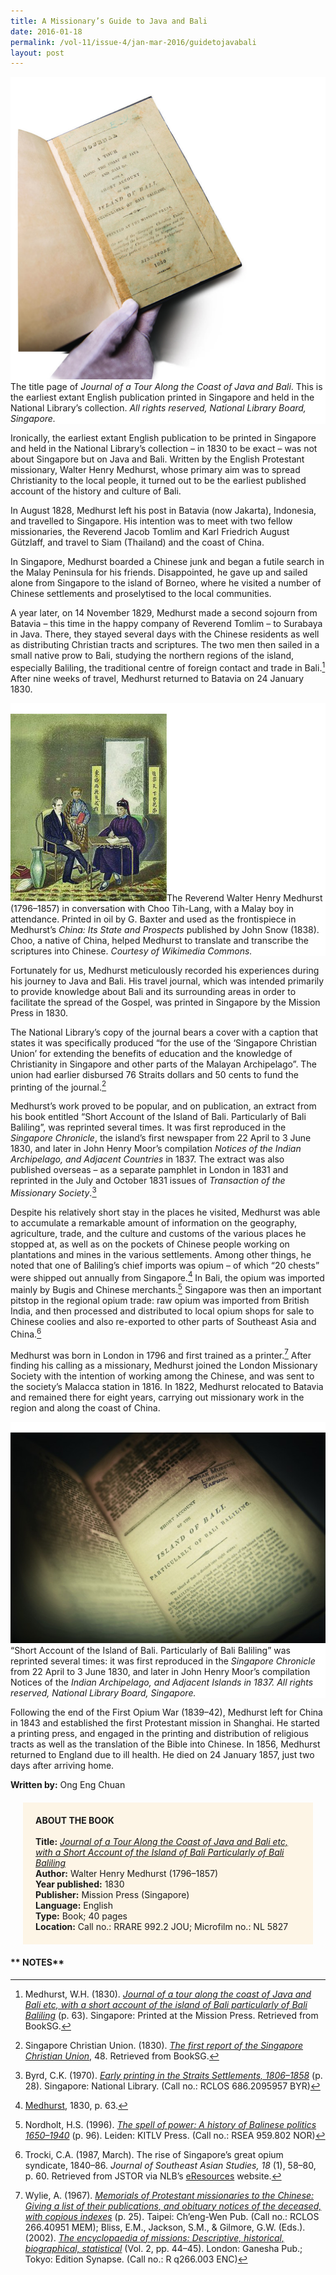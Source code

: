 ```yaml
---
title: A Missionary’s Guide to Java and Bali
date: 2016-01-18
permalink: /vol-11/issue-4/jan-mar-2016/guidetojavabali
layout: post
---
```

<div style="background-color: white;"><br><img src="/images/vol-11-issue-4/guide-to-java-and-bali/01_javaandbali.jpg">The title page of <i>Journal of a Tour Along the Coast of Java and Bali</i>. This is the earliest extant English publication printed in Singapore and held in the National Library’s collection. <i>All rights reserved, National Library Board, Singapore.</i></div>

Ironically, the earliest extant English publication to be printed in Singapore and held in the National Library’s collection – in 1830 to be exact – was not about Singapore but on Java and Bali. Written by the English Protestant missionary, Walter Henry Medhurst, whose primary aim was to spread Christianity to the local people, it turned out to be the earliest published account of the history and culture of Bali.

In August 1828, Medhurst left his post in Batavia (now Jakarta), Indonesia, and travelled to Singapore. His intention was to meet with two fellow missionaries, the Reverend Jacob Tomlim and Karl Friedrich August Gützlaff, and travel to Siam (Thailand) and the coast of China.

In Singapore, Medhurst boarded a Chinese junk and began a futile search in the Malay Peninsula for his friends. Disappointed, he gave up and sailed alone from Singapore to the island of Borneo, where he visited a number of Chinese settlements and proselytised to the local communities.

A year later, on 14 November 1829, Medhurst made a second sojourn from Batavia – this time in the happy company of Reverend Tomlim – to Surabaya in Java. There, they stayed several days with the Chinese residents as well as distributing Christian tracts and scriptures. The two men then sailed in a small native prow to Bali, studying the northern regions of the island, especially Baliling, the traditional centre of foreign contact and trade in Bali.[^1] After nine weeks of travel, Medhurst returned to Batavia on 24 January 1830.

<div style="background-color: white;"><br><img src="/images/vol-11-issue-4/guide-to-java-and-bali/02_javaandbali.jpg">The Reverend Walter Henry Medhurst (1796–1857) in conversation with Choo Tih-Lang, with a Malay boy in attendance. Printed in oil by G. Baxter and used as the frontispiece in Medhurst’s <i>China: Its State and Prospects</i> published by John Snow (1838). Choo, a native of China, helped Medhurst to translate and transcribe the scriptures into Chinese. <i>Courtesy of Wikimedia Commons.</i></div>

Fortunately for us, Medhurst meticulously recorded his experiences during his journey to Java and Bali. His travel journal, which was intended primarily to provide knowledge about Bali and its surrounding areas in order to facilitate the spread of the Gospel, was printed in Singapore by the Mission Press in 1830.

The National Library’s copy of the journal bears a cover with a caption that states it was specifically produced “for the use of the ‘Singapore Christian Union’ for extending the benefits of education and the knowledge of Christianity in Singapore and other parts of the Malayan Archipelago”. The union had earlier disbursed 76 Straits dollars and 50 cents to fund the printing of the journal.[^2]

Medhurst’s work proved to be popular, and on publication, an extract from his book entitled “Short Account of the Island of Bali. Particularly of Bali Baliling”, was reprinted several times. It was first reproduced in the *Singapore Chronicle*, the island’s first newspaper from 22 April to 3 June 1830, and later in John Henry Moor’s compilation *Notices of the Indian Archipelago, and Adjacent Countries* in 1837. The extract was also published overseas – as a separate pamphlet in London in 1831 and reprinted in the July and October 1831 issues of *Transaction of the Missionary Society*.[^3]

Despite his relatively short stay in the places he visited, Medhurst was able to accumulate a remarkable amount of information on the geography, agriculture, trade, and the culture and customs of the various places he stopped at, as well as on the pockets of Chinese people working on plantations and mines in the various settlements. Among other things, he noted that one of Baliling’s chief imports was opium – of which “20 chests” were shipped out annually from Singapore.[^4] In Bali, the opium was imported mainly by Bugis and Chinese merchants.[^5] Singapore was then an important pitstop in the regional opium trade: raw opium was imported from British India, and then processed and distributed to local opium shops for sale to Chinese coolies and also re-exported to other parts of Southeast Asia and China.[^6]

Medhurst was born in London in 1796 and first trained as a printer.[^7] After finding his calling as a missionary, Medhurst joined the London Missionary Society with the intention of working among the Chinese, and was sent to the society’s Malacca station in 1816. In 1822, Medhurst relocated to Batavia and remained there for eight years, carrying out missionary work in the region and along the coast of China.

<div style="background-color: white;"><br><img src="/images/vol-11-issue-4/guide-to-java-and-bali/03_javaandbali.jpg">“Short Account of the Island of Bali. Particularly of Bali Baliling” was reprinted several times: it was first reproduced in the <i>Singapore Chronicle</i> from 22 April to 3 June 1830, and later in John Henry Moor’s compilation Notices of the <i>Indian Archipelago, and Adjacent Islands in 1837. All rights reserved, National Library Board, Singapore.</i></div>

Following the end of the First Opium War (1839–42), Medhurst left for China in 1843 and established the first Protestant mission in Shanghai. He started a printing press, and engaged in the printing and distribution of religious tracts as well as the translation of the Bible into Chinese. In 1856, Medhurst returned to England due to ill health. He died on 24 January 1857, just two days after arriving home.

**Written by:** Ong Eng Chuan

<div style="background-colour:#fdf5e6; padding:20px; margin: 20px; background: #fdf5e6;"><b>ABOUT THE BOOK</b>
<br><br>
<b>Title:</b> <i><a href="https://eresources.nlb.gov.sg/printheritage/detail/6f5dbed1-1dd2-411f-bac8-473b4c67e30b.aspx">Journal of a Tour Along the Coast of Java and Bali etc, with a Short Account of the Island of Bali Particularly of Bali Baliling</a></i>
<br>
	<b>Author:</b> Walter Henry Medhurst (1796–1857)
<br>
<b>Year published:</b> 1830
<br>
<b>Publisher:</b> Mission Press (Singapore)
<br>
<b>Language:</b> English
<br>
<b>Type:</b> Book; 40 pages
<br>
<b>Location:</b> Call no.: RRARE 992.2 JOU; Microfilm no.: NL 5827
</div>
	
#### **	NOTES**

[^1]:Medhurst, W.H. (1830). *[Journal of a tour along the coast of Java and Bali etc, with a short account of the island of Bali particularly of Bali Baliling](https://eresources.nlb.gov.sg/printheritage/detail/6f5dbed1-1dd2-411f-bac8-473b4c67e30b.aspx)* (p. 63). Singapore: Printed at the Mission Press. Retrieved from BookSG.

[^2]:Singapore Christian Union. (1830). *[The first report of the Singapore Christian Union](https://eresources.nlb.gov.sg/printheritage/detail/f6c7e4f9-05d1-4281-85c4-ad2bfbbaf28d.aspx)*, 48. Retrieved from BookSG.

[^3]:Byrd, C.K. (1970). *[Early printing in the Straits Settlements, 1806–1858](http://eservice.nlb.gov.sg/item_holding_s.aspx?bid=4081984)* (p. 28). Singapore: National Library. (Call no.: RCLOS 686.2095957 BYR)

[^4]:[Medhurst](https://eresources.nlb.gov.sg/printheritage/detail/6f5dbed1-1dd2-411f-bac8-473b4c67e30b.aspx), 1830, p. 63.

[^5]:Nordholt, H.S. (1996). *[The spell of power: A history of Balinese politics 1650–1940](http://eservice.nlb.gov.sg/item_holding_s.aspx?bid=8132398)* (p. 96). Leiden: KITLV Press. (Call no.: RSEA 959.802 NOR)

[^6]:Trocki, C.A. (1987, March). The rise of Singapore’s great opium syndicate, 1840–86. *Journal of Southeast Asian Studies, 18* (1), 58–80, p. 60. Retrieved from JSTOR via NLB’s [eResources](https://eresources.nlb.gov.sg/main/) website.

[^7]:Wylie, A. (1967). *[Memorials of Protestant missionaries to the Chinese: Giving a list of their publications, and obituary notices of the deceased, with copious indexes](http://eservice.nlb.gov.sg/item_holding_s.aspx?bid=5031695)* (p. 25). Taipei: Ch’eng-Wen Pub. (Call no.: RCLOS 266.40951 MEM); Bliss, E.M., Jackson, S.M., & Gilmore, G.W. (Eds.). (2002). *[The encyclopaedia of missions: Descriptive, historical, biographical, statistical](http://eservice.nlb.gov.sg/item_holding_s.aspx?bid=12280715)* (Vol. 2, pp. 44–45). London: Ganesha Pub.; Tokyo: Edition Synapse. (Call no.: R q266.003 ENC)
